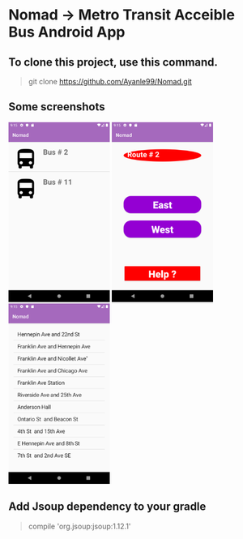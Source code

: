 # Nomad -> Metro Transit Acceible Bus Android App

## To clone this project, use this command.

> git clone https://github.com/Ayanle99/Nomad.git

## Some screenshots

<p float="left">
  <img src="images/bus_icon_1_.png" width="200" />
  <img src="images/bus_icon_2.png" width="200" /> 
  <img src="images/bus_icon_3.png" width="200" />
</p>




## Add Jsoup dependency to your gradle
> compile 'org.jsoup:jsoup:1.12.1'


